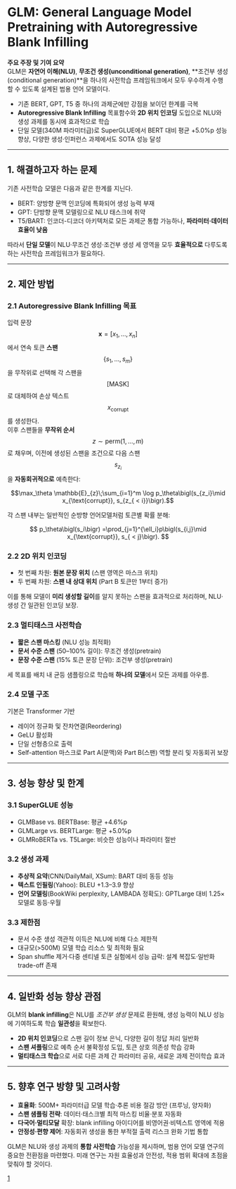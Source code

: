 # GLM: General Language Model Pretraining with Autoregressive Blank Infilling

**주요 주장 및 기여 요약**  
GLM은 **자연어 이해(NLU)**, **무조건 생성(unconditional generation)**, **조건부 생성(conditional generation)**을 하나의 사전학습 프레임워크에서 모두 우수하게 수행할 수 있도록 설계된 범용 언어 모델이다.  
- 기존 BERT, GPT, T5 중 하나의 과제군에만 강점을 보이던 한계를 극복  
- **Autoregressive Blank Infilling** 목표함수와 **2D 위치 인코딩** 도입으로 NLU와 생성 과제를 동시에 효과적으로 학습  
- 단일 모델(340M 파라미터급)로 SuperGLUE에서 BERT 대비 평균 +5.0%p 성능 향상, 다양한 생성·인퍼런스 과제에서도 SOTA 성능 달성

***

## 1. 해결하고자 하는 문제  
기존 사전학습 모델은 다음과 같은 한계를 지닌다.  
- BERT: 양방향 문맥 인코딩에 특화되어 생성 능력 부재  
- GPT: 단방향 문맥 모델링으로 NLU 태스크에 취약  
- T5/BART: 인코더-디코더 아키텍처로 모든 과제군 통합 가능하나, **파라미터·데이터 효율이 낮음**  

따라서 **단일 모델**이 NLU·무조건 생성·조건부 생성 세 영역을 모두 **효율적으로** 다루도록 하는 사전학습 프레임워크가 필요하다.

***

## 2. 제안 방법

### 2.1 Autoregressive Blank Infilling 목표  
입력 문장 $$\mathbf{x}=[x_1,\dots,x_n]$$에서 연속 토큰 **스팬** $$\{s_1,\dots,s_m\}$$을 무작위로 선택해 각 스팬을 $$\mathrm{[MASK]}$$로 대체하여 손상 텍스트 $$x_{\text{corrupt}}$$를 생성한다.  
이후 스팬들을 **무작위 순서** $$z\sim \mathrm{perm}(1,\dots,m)$$ 로 채우며, 이전에 생성된 스팬을 조건으로 다음 스팬 $$s_{z_i}$$을 **자동회귀적으로** 예측한다:

```math
\max_\theta \mathbb{E}_{z}\;\sum_{i=1}^m \log p_\theta\bigl(s_{z_i}\mid x_{\text{corrupt}}, s_{z_{ < i}}\bigr).
```

각 스팬 내부는 일반적인 순방향 언어모델처럼 토큰별 확률 분해:

$$
p_\theta\bigl(s_i\bigr)
=\prod_{j=1}^{\ell_i}p\bigl(s_{i,j}\mid x_{\text{corrupt}}, s_{ < j}\bigr).
$$

### 2.2 2D 위치 인코딩  
- 첫 번째 차원: **원본 문장 위치** (스팬 영역은 마스크 위치)  
- 두 번째 차원: **스팬 내 상대 위치** (Part B 토큰만 1부터 증가)  

이를 통해 모델이 **미리 생성할 길이**를 알지 못하는 스팬을 효과적으로 처리하며, NLU·생성 간 일관된 인코딩 보장.

### 2.3 멀티태스크 사전학습  
- **짧은 스팬 마스킹** (NLU 성능 최적화)  
- **문서 수준 스팬** (50–100% 길이): 무조건 생성(pretrain)  
- **문장 수준 스팬** (15% 토큰 문장 단위): 조건부 생성(pretrain)  

세 목표를 배치 내 균등 샘플링으로 학습해 **하나의 모델**에서 모든 과제를 아우름.

### 2.4 모델 구조  
기본은 Transformer 기반  
- 레이어 정규화 및 잔차연결(Reordering)  
- GeLU 활성화  
- 단일 선형층으로 출력  
- Self-attention 마스크로 Part A(문맥)와 Part B(스팬) 역할 분리 및 자동회귀 보장

***

## 3. 성능 향상 및 한계

### 3.1 SuperGLUE 성능  
- GLMBase vs. BERTBase: 평균 +4.6%p  
- GLMLarge vs. BERTLarge: 평균 +5.0%p  
- GLMRoBERTa vs. T5Large: 비슷한 성능이나 파라미터 절반  

### 3.2 생성 과제  
- **추상적 요약**(CNN/DailyMail, XSum): BART 대비 동등 성능  
- **텍스트 인필링**(Yahoo): BLEU +1.3–3.9 향상  
- **언어 모델링**(BookWiki perplexity, LAMBADA 정확도): GPTLarge 대비 1.25× 모델로 동등·우월  

### 3.3 제한점  
- 문서 수준 생성 객관적 이득은 NLU에 비해 다소 제한적  
- 대규모(>500M) 모델 학습 리소스 및 최적화 필요  
- Span shuffle 제거·다중 센티넬 토큰 실험에서 성능 급락: 설계 복잡도·일반화 trade-off 존재

***

## 4. 일반화 성능 향상 관점  
GLM의 **blank infilling**은 NLU를 *조건부 생성* 문제로 환원해, 생성 능력이 NLU 성능에 기여하도록 학습 **일관성**을 확보한다.  
- **2D 위치 인코딩**으로 스팬 길이 정보 은닉, 다양한 길이 정답 처리 일반화  
- **스팬 셔플링**으로 예측 순서 불확정성 도입, 토큰 상호 의존성 학습 강화  
- **멀티태스크 학습**으로 서로 다른 과제 간 파라미터 공유, 새로운 과제 전이학습 효과

***

## 5. 향후 연구 방향 및 고려사항  
- **효율화**: 500M+ 파라미터급 모델 학습·추론 비용 절감 방안 (프루닝, 양자화)  
- **스팬 샘플링 전략**: 데이터·태스크별 최적 마스킹 비율·분포 자동화  
- **다국어·멀티모달** 확장: blank infilling 아이디어를 비영어권·비텍스트 영역에 적용  
- **안정성·편향 제어**: 자동회귀 생성을 통한 부적절 출력 리스크 완화 기법 통합  

GLM은 NLU와 생성 과제의 **통합 사전학습** 가능성을 제시하며, 범용 언어 모델 연구의 중요한 전환점을 마련했다. 미래 연구는 자원 효율성과 안전성, 적용 범위 확대에 초점을 맞춰야 할 것이다.

[1](https://ppl-ai-file-upload.s3.amazonaws.com/web/direct-files/attachments/22370781/e6b3390c-f20e-40b6-a2b8-9b4e0ae996f5/2103.10360v2.pdf)
